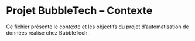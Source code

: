 # Projet BubbleTech – Contexte

Ce fichier présente le contexte et les objectifs du projet d’automatisation de données réalisé chez BubbleTech.
